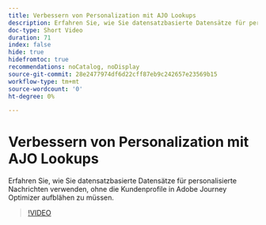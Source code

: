 ```yaml
---
title: Verbessern von Personalization mit AJO Lookups
description: Erfahren Sie, wie Sie datensatzbasierte Datensätze für personalisierte Nachrichten verwenden, ohne die Kundenprofile in Adobe Journey Optimizer aufblähen zu müssen.
doc-type: Short Video
duration: 71
index: false
hide: true
hidefromtoc: true
recommendations: noCatalog, noDisplay
source-git-commit: 28e2477974df6d22cff87eb9c242657e23569b15
workflow-type: tm+mt
source-wordcount: '0'
ht-degree: 0%

---
```



# Verbessern von Personalization mit AJO Lookups

Erfahren Sie, wie Sie datensatzbasierte Datensätze für personalisierte Nachrichten verwenden, ohne die Kundenprofile in Adobe Journey Optimizer aufblähen zu müssen.

<!-- 62_S522_3442522_70_enhancing-personalization-with-ajo-lookups -->
>[!VIDEO](https://video.tv.adobe.com/v/3460340/?learn=on&enablevpops=true&captions=ger)
